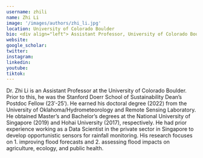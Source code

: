 ```yaml
---
username: zhili
name: Zhi Li
image: '/images/authors/zhi_li.jpg'
location: University of Colorado Boulder
bio: <div align="left"> Assistant Professor, University of Colorado Boulder </div>
website:
google_scholar:
twitter: 
instagram: 
linkedin:
youtube:
tiktok:
---
```


<div align="left">
Dr. Zhi Li is an Assistant Professor at the University of Colorado Boulder. Prior to this, he was the Stanford Doerr School of Sustainability Dean’s Postdoc Fellow (23′-25′). He earned his doctoral degree (2022) from the University of Oklahoma/Hydrometeorology and Remote Sensing Laboratory. He obtained Master’s and Bachelor’s degrees at the National University of Singapore (2019) and Hohai University (2017), respectively. He had prior experience working as a Data Scientist in the private sector in Singapore to develop opportunistic sensors for rainfall monitoring. His research focuses on 1. improving flood forecasts and 2. assessing flood impacts on agriculture, ecology, and public health. 

</div>